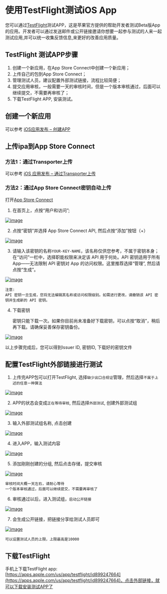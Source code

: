 # 使用TestFlight测试iOS App

您可以通过[TestFlight](https://developer.apple.com/cn/testflight)测试APP，这是苹果官方提供的帮助开发者测试Beta版App的应用。开发者可以通过发送邮件或公开链接邀请你想要一起参与测试的人来一起测试应用,并可以统一收集反馈信息,来更好的改善应用质量。

## TestFlight 测试APP步骤
1. 创建一个新应用，在App Store Connect中创建一个新应用；
2. 上传自己的包到App Store Connect；
3. 管理测试人员，建议配置外部测试链接，流程比较简便；
4. 提交应用审核，一般需要一天的审核时间，但是一个版本审核通过，后面可以继续提交，不需要再审核了；
5. 下载TestFlight APP, 安装测试。

## 创建一个新应用

可以参考 [iOS应用发布 – 创建APP](ios-app-store)

## 上传ipa到App Store Connect

### 方法1：通过Transporter上传

可以参考 [iOS 应用发布 – 通过Transporter上传](ios-app-store)

### 方法2：通过App Store Connect密钥自动上传

打开[App Store Connect](https://appstoreconnect.apple.com/)

1. 在首页上，点按“用户和访问”;

<a data-fancybox title="img" href="/zh/appDevelop/oemapp/testflight/tf2.png">![image](/zh/appDevelop/oemapp/testflight/tf2.png)</a>

2. 点按“密钥”并选择 App Store Connect API, 然后点按“添加”按钮（+）

<a data-fancybox title="img" href="/zh/appDevelop/oemapp/testflight/tf1.png">![image](/zh/appDevelop/oemapp/testflight/tf1.png)</a>

3. 请输入该密钥的名称`YOUR-KEY-NAME`，该名称仅供您参考，不属于密钥本身；在“访问”一栏中，选择职能权限来决定该 API 用于何处。API 密钥适用于所有 App——无法限制 API 密钥对 App 的访问权限。这里推荐选择“管理”, 然后请点按“生成”。

<a data-fancybox title="img" href="/zh/appDevelop/oemapp/testflight/tf3.png">![image](/zh/appDevelop/oemapp/testflight/tf3.png)</a>

```
注意:
API 密钥一旦生成，您将无法编辑其名称或访问权限级别。如需进行更改，请撤销该 API 密钥并生成新的 API 密钥。
```

4. 下载密钥

   密钥只能下载一次。如果你目前尚未准备好下载密钥，可以点按“取消”，稍后再下载。请确保妥善保存密钥备份。

<a data-fancybox title="img" href="/zh/appDevelop/oemapp/testflight/tf4.png">![image](/zh/appDevelop/oemapp/testflight/tf4.png)</a>

以上步骤完成后，您可以得到Issuer ID, 密钥ID, 下载好的密钥文件


## 配置TestFlight外部链接进行测试

1. 上传完APP包可以打开TestFlight, 选择`缺少出口合规证`管理，然后选择`不属于上述的任意一种算法`

<a data-fancybox title="img" href="/zh/appDevelop/oemapp/testflight/tf11.png">![image](/zh/appDevelop/oemapp/testflight/tf11.png)</a>

2. APP的状态会变成`正在等待审核`, 然后选择`外部测试`, 创建外部测试组

<a data-fancybox title="img" href="/zh/appDevelop/oemapp/testflight/tf5.png">![image](/zh/appDevelop/oemapp/testflight/tf5.png)</a>

3. 输入外部测试组名称, 点击创建

<a data-fancybox title="img" href="/zh/appDevelop/oemapp/testflight/tf6.png">![image](/zh/appDevelop/oemapp/testflight/tf6.png)</a>

4. 进入APP，输入测试内容

<a data-fancybox title="img" href="/zh/appDevelop/oemapp/testflight/tf7.png">![image](/zh/appDevelop/oemapp/testflight/tf7.png)</a>

5. 添加刚刚创建的分组, 然后点击存储，提交审核

<a data-fancybox title="img" href="/zh/appDevelop/oemapp/testflight/tf8.png">![image](/zh/appDevelop/oemapp/testflight/tf8.png)</a>

```
审核时间大概一天左右，请耐心等待
一个版本审核通过，后面可以继续提交，不需要再审核了
```
6. 审核通过以后，进入测试组，`启动公开链接`

<a data-fancybox title="img" href="/zh/appDevelop/oemapp/testflight/tf9.png">![image](/zh/appDevelop/oemapp/testflight/tf9.png)</a>

7. 会生成公开链接，把链接分享给测试人员即可

<a data-fancybox title="img" href="/zh/appDevelop/oemapp/testflight/tf10.png">![image](/zh/appDevelop/oemapp/testflight/tf10.png)</a>

```
可以设置测试人员的上限，上限最高是10000
```

## 下载TestFlight

手机上下载TestFlight app: [https://apps.apple.com/us/app/testflight/id899247664](https://apps.apple.com/us/app/testflight/id899247664)。点击外部链接，就可以下载安装测试APP了

